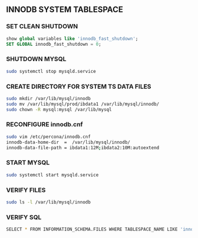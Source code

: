 ## INNODB SYSTEM TABLESPACE

### SET CLEAN SHUTDOWN
```sql
show global variables like 'innodb_fast_shutdown';
SET GLOBAL innodb_fast_shutdown = 0;
```

### SHUTDOWN MYSQL
```sh
sudo systemctl stop mysqld.service
```

### CREATE DIRECTORY FOR SYSTEM TS DATA FILES
```sh
sudo mkdir /var/lib/mysql/innodb
sudo mv /var/lib/mysql/prod/ibdata1 /var/lib/mysql/innodb/
sudo chown -R mysql:mysql /var/lib/mysql
```

### RECONFIGURE innodb.cnf  
```sh
sudo vim /etc/percona/innodb.cnf
innodb-data-home-dir  =  /var/lib/mysql/innodb/
innodb-data-file-path = ibdata1:12M;ibdata2:10M:autoextend
```

### START MYSQL
```sh
sudo systemctl start mysqld.service
```

### VERIFY FILES
```sh
sudo ls -l /var/lib/mysql/innodb
```

### VERIFY SQL
```sh
SELECT * FROM INFORMATION_SCHEMA.FILES WHERE TABLESPACE_NAME LIKE 'innodb_system'
```

